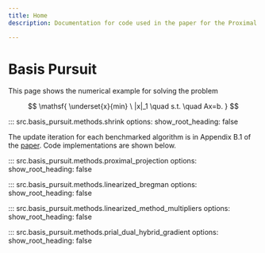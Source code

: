 ```yaml
---
title: Home
description: Documentation for code used in the paper for the Proximal Projection (PP) algorithm.

---
```


# Basis Pursuit

This page shows the numerical example for solving the problem

$$
    \mathsf{ \underset{x}{min} \ |x|_1 \quad s.t. \quad Ax=b. }
$$

::: src.basis_pursuit.methods.shrink
    options:
      show_root_heading: false

The update iteration for each benchmarked algorithm is in Appendix B.1 of the [paper](https://arxiv.org/abs/2407.16998). Code implementations are shown below.

::: src.basis_pursuit.methods.proximal_projection
    options:
      show_root_heading: false


::: src.basis_pursuit.methods.linearized_bregman
    options:
      show_root_heading: false


::: src.basis_pursuit.methods.linearized_method_multipliers
    options:
      show_root_heading: false


::: src.basis_pursuit.methods.prial_dual_hybrid_gradient
    options:
      show_root_heading: false
